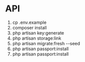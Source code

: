 # API

1. cp .env.example
2. composer install
3. php artisan key:generate
4. php artisan storage:link
5. php artisan migrate:fresh --seed
6. php artisan passport:install
7. php artisan passport:install